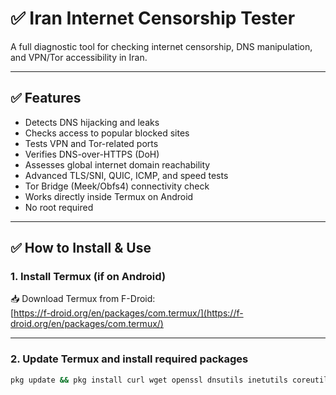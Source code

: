 # ✅ Iran Internet Censorship Tester

A full diagnostic tool for checking internet censorship, DNS manipulation, and VPN/Tor accessibility in Iran.

---

## ✅ Features

- Detects DNS hijacking and leaks
- Checks access to popular blocked sites
- Tests VPN and Tor-related ports
- Verifies DNS-over-HTTPS (DoH)
- Assesses global internet domain reachability
- Advanced TLS/SNI, QUIC, ICMP, and speed tests
- Tor Bridge (Meek/Obfs4) connectivity check
- Works directly inside Termux on Android
- No root required

---

## ✅ How to Install & Use

### 1. Install Termux (if on Android)

📥 Download Termux from F-Droid:  
[https://f-droid.org/en/packages/com.termux/](https://f-droid.org/en/packages/com.termux/)

---

### 2. Update Termux and install required packages

```bash
pkg update && pkg install curl wget openssl dnsutils inetutils coreutils -y

